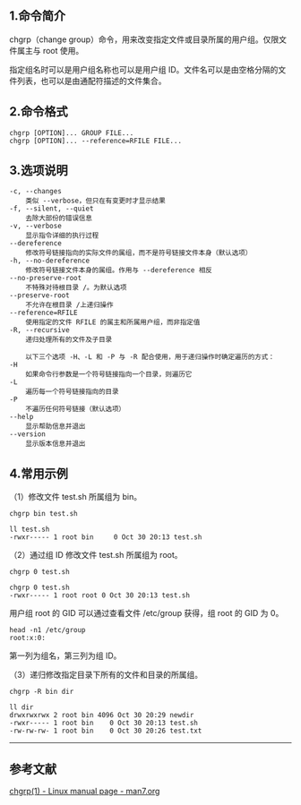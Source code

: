 ## 1.命令简介
chgrp（change group）命令，用来改变指定文件或目录所属的用户组。仅限文件属主与 root 使用。

指定组名时可以是用户组名称也可以是用户组 ID。文件名可以是由空格分隔的文件列表，也可以是由通配符描述的文件集合。

## 2.命令格式
```
chgrp [OPTION]... GROUP FILE...
chgrp [OPTION]... --reference=RFILE FILE...
```

## 3.选项说明
```
-c, --changes
	类似 --verbose，但只在有变更时才显示结果
-f, --silent, --quiet
	去除大部份的错误信息
-v, --verbose
	显示指令详细的执行过程
--dereference
	修改符号链接指向的实际文件的属组，而不是符号链接文件本身（默认选项）
-h, --no-dereference
	修改符号链接文件本身的属组。作用与 --dereference 相反
--no-preserve-root
	不特殊对待根目录 /。为默认选项
--preserve-root
	不允许在根目录 /上递归操作
--reference=RFILE
	使用指定的文件 RFILE 的属主和所属用户组，而非指定值
-R, --recursive
	递归处理所有的文件及子目录
	
	以下三个选项 -H、-L 和 -P 与 -R 配合使用，用于递归操作时确定遍历的方式：
-H
	如果命令行参数是一个符号链接指向一个目录，则遍历它
-L
	遍历每一个符号链接指向的目录
-P
	不遍历任何符号链接（默认选项）
--help
	显示帮助信息并退出
--version
	显示版本信息并退出
```

## 4.常用示例
（1）修改文件 test.sh 所属组为 bin。
```
chgrp bin test.sh

ll test.sh
-rwxr----- 1 root bin     0 Oct 30 20:13 test.sh
```

（2）通过组 ID 修改文件 test.sh 所属组为 root。
```
chgrp 0 test.sh

chgrp 0 test.sh
-rwxr----- 1 root root 0 Oct 30 20:13 test.sh
```
用户组 root 的 GID 可以通过查看文件 /etc/group 获得，组 root 的 GID 为 0。
```
head -n1 /etc/group
root:x:0:
```
第一列为组名，第三列为组 ID。

（3）递归修改指定目录下所有的文件和目录的所属组。
```
chgrp -R bin dir

ll dir
drwxrwxrwx 2 root bin 4096 Oct 30 20:29 newdir
-rwxr----- 1 root bin    0 Oct 30 20:13 test.sh
-rw-rw-rw- 1 root bin    0 Oct 30 20:26 test.txt
```

---
## 参考文献
[chgrp(1) - Linux manual page - man7.org](https://man7.org/linux/man-pages/man1/chgrp.1.html)

<Vssue title="chgrp" />